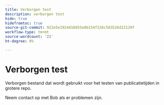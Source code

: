 ```yaml
---
title: Verborgen test
description: verborgen test
hide: true
hidefromtoc: true
source-git-commit: 922e5e1924416955e8b154f226c503526d22129f
workflow-type: tm+mt
source-wordcount: '22'
ht-degree: 0%

---
```


# Verborgen test

Verborgen bestand dat wordt gebruikt voor het testen van publicatietijden in grotere repo.

Neem contact op met Bob als er problemen zijn.
